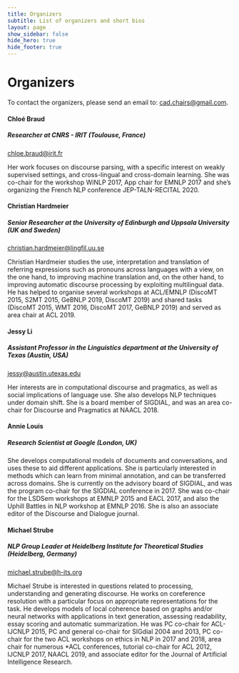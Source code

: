 ```yaml
---
title: Organizers
subtitle: List of organizers and short bios
layout: page
show_sidebar: false
hide_hero: true
hide_footer: true
---
```


# Organizers

To contact the organizers, please send an email to: [cad.chairs@gmail.com](codi.chairs@gmail.com).

#### Chloé Braud
##### Researcher at CNRS - IRIT (Toulouse, France)

[chloe.braud@irit.fr](chloe.braud@irit.fr)

Her work focuses on discourse parsing, with a specific interest on weakly supervised settings, and cross-lingual and cross-domain learning. She was co-chair for the workshop WiNLP 2017, App chair for EMNLP 2017 and she’s organizing the French NLP conference JEP-TALN-RECITAL 2020.

#### Christian Hardmeier
##### Senior Researcher at the University of Edinburgh and Uppsala University (UK and Sweden)

[christian.hardmeier@lingfil.uu.se](christian.hardmeier@lingfil.uu.se)

Christian Hardmeier studies the use, interpretation and translation of referring expressions such as pronouns across languages with a view, on the one hand, to improving machine translation and, on the other hand, to improving automatic discourse processing by exploiting multilingual data. He has helped to organise several workshops at ACL/EMNLP (DiscoMT 2015, S2MT 2015, GeBNLP 2019, DiscoMT 2019) and shared tasks (DiscoMT 2015, WMT 2016, DiscoMT 2017, GeBNLP 2019) and served as area chair at ACL 2019.

#### Jessy Li
##### Assistant Professor in the Linguistics department at the University of Texas (Austin, USA)

[jessy@austin.utexas.edu](jessy@austin.utexas.edu)

Her interests are in computational discourse and pragmatics, as well as social implications of language use. She also develops NLP techniques under domain shift. She is a board member of SIGDIAL, and was an area co-chair for Discourse and Pragmatics at NAACL 2018.

#### Annie Louis
##### Research Scientist at Google (London, UK)

She develops computational models of documents and conversations, and uses these to aid different applications. She is particularly interested in methods which can learn from minimal annotation, and can be transferred across domains. She is currently on the advisory board of SIGDIAL, and was the program co-chair for the SIGDIAL conference in 2017. She was co-chair for the LSDSem workshops at EMNLP 2015 and EACL 2017, and also the Uphill Battles in NLP workshop at EMNLP 2016. She is also an associate editor of the Discourse and Dialogue journal.  

#### Michael Strube
##### NLP Group Leader at Heidelberg Institute for Theoretical Studies (Heidelberg, Germany)

[michael.strube@h-its.org](michael.strube@h-its.org)

Michael Strube is interested in questions related to processing, understanding and generating discourse. He works on coreference resolution with a particular focus on appropriate representations for the task. He develops models of local coherence based on graphs and/or neural networks with applications in text generation, assessing readability, essay scoring and automatic summarization. He was PC co-chair for ACL-IJCNLP 2015, PC and general co-chair for SIGdial 2004 and 2013, PC co-chair for the two ACL workshops on ethics in NLP in 2017 and 2018, area chair for numerous *ACL conferences, tutorial co-chair for ACL 2012, IJCNLP 2017, NAACL 2019, and associate editor for the Journal of Artificial Intelligence Research.